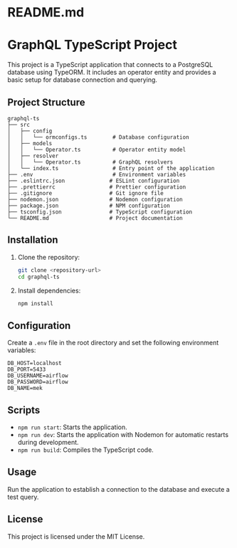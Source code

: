 # README.md

# GraphQL TypeScript Project

This project is a TypeScript application that connects to a PostgreSQL database using TypeORM. It includes an operator entity and provides a basic setup for database connection and querying.

## Project Structure

```
graphql-ts
├── src
│   ├── config
│   │   └── ormconfigs.ts        # Database configuration
│   ├── models
│   │   └── Operator.ts          # Operator entity model
│   ├── resolver
│   │   └── Operator.ts          # GraphQL resolvers
│   └── index.ts                 # Entry point of the application
├── .env                         # Environment variables
├── .eslintrc.json              # ESLint configuration
├── .prettierrc                 # Prettier configuration
├── .gitignore                  # Git ignore file
├── nodemon.json                # Nodemon configuration
├── package.json                # NPM configuration
├── tsconfig.json               # TypeScript configuration
└── README.md                   # Project documentation
```

## Installation

1. Clone the repository:
   ```bash
   git clone <repository-url>
   cd graphql-ts
   ```

2. Install dependencies:
   ```bash
   npm install
   ```

## Configuration

Create a `.env` file in the root directory and set the following environment variables:

```
DB_HOST=localhost
DB_PORT=5433
DB_USERNAME=airflow
DB_PASSWORD=airflow
DB_NAME=mek
```

## Scripts

- `npm run start`: Starts the application.
- `npm run dev`: Starts the application with Nodemon for automatic restarts during development.
- `npm run build`: Compiles the TypeScript code.

## Usage

Run the application to establish a connection to the database and execute a test query.

## License

This project is licensed under the MIT License.